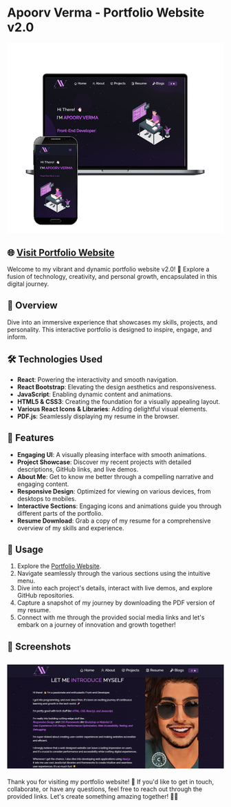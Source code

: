 # Apoorv Verma - Portfolio Website v2.0

<div align="center">
  <img src="./Images/readme-img1.png" alt="Portfolio Cover" width="600" />
</div>

## 🌐 [Visit Portfolio Website](https://apoorv-verma-portfolio.vercel.app/)
Welcome to my vibrant and dynamic portfolio website v2.0! 🚀 Explore a fusion of technology, creativity, and personal growth, encapsulated in this digital journey.

## 🚀 Overview

Dive into an immersive experience that showcases my skills, projects, and personality. This interactive portfolio is designed to inspire, engage, and inform.

## 🛠️ Technologies Used

- **React**: Powering the interactivity and smooth navigation.
- **React Bootstrap**: Elevating the design aesthetics and responsiveness.
- **JavaScript**: Enabling dynamic content and animations.
- **HTML5 & CSS3**: Creating the foundation for a visually appealing layout.
- **Various React Icons & Libraries**: Adding delightful visual elements.
- **PDF.js**: Seamlessly displaying my resume in the browser.

## 🌟 Features

- **Engaging UI**: A visually pleasing interface with smooth animations.
- **Project Showcase**: Discover my recent projects with detailed descriptions, GitHub links, and live demos.
- **About Me**: Get to know me better through a compelling narrative and engaging content.
- **Responsive Design**: Optimized for viewing on various devices, from desktops to mobiles.
- **Interactive Sections**: Engaging icons and animations guide you through different parts of the portfolio.
- **Resume Download**: Grab a copy of my resume for a comprehensive overview of my skills and experience.

## 🚀 Usage

1. Explore the [Portfolio Website](https://apoorv-verma-portfolio.vercel.app/).
2. Navigate seamlessly through the various sections using the intuitive menu.
3. Dive into each project's details, interact with live demos, and explore GitHub repositories.
4. Capture a snapshot of my journey by downloading the PDF version of my resume.
5. Connect with me through the provided social media links and let's embark on a journey of innovation and growth together!
## 📸 Screenshots
![Screenshot](./Images/readme-img2.png)
---
Thank you for visiting my portfolio website! 🌟 If you'd like to get in touch, collaborate, or have any questions, feel free to reach out through the provided links. Let's create something amazing together! 🚀🌈